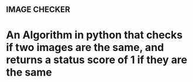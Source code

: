 ##  IMAGE CHECKER 
# An Algorithm in python that checks if two images are the same, and returns a status score of 1 if they are the same 
